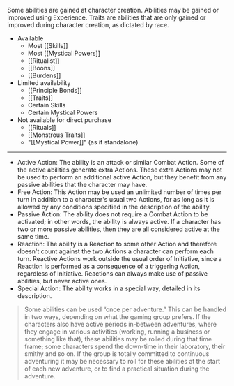 Some abilities are gained at character creation. Abilities may be gained or improved using Experience. Traits are abilities that are only gained or improved during character creation, as dictated by race.

* Available
	* Most [[Skills]]
	* Most [[Mystical Powers]]
	* [[Ritualist]]
	* [[Boons]]
	* [[Burdens]]
* Limited availability
	* [[Principle Bonds]]
	* [[Traits]]
	* Certain Skills
	* Certain Mystical Powers
* Not available for direct purchase
	* [[Rituals]]
	* [[Monstrous Traits]]
	* "[[Mystical Power]]" (as if standalone)

---

* Active Action: The ability is an attack or similar Combat Action. Some of the active abilities generate extra Actions. These extra Actions may not be used to perform an additional active Action, but they benefit from any passive abilities that the character may have.
* Free Action: This Action may be used an unlimited number of times per turn in addition to a character's usual two Actions, for as long as it is allowed by any conditions specified in the description of the ability.
* Passive Action: The ability does not require a Combat Action to be activated; in other words, the ability is always active. If a character has two or more passive abilities, then they are all considered active at the same time.
* Reaction: The ability is a Reaction to some other Action and therefore doesn't count against the two Actions a character can perform each turn. Reactive Actions work outside the usual order of Initiative, since a Reaction is performed as a consequence of a triggering Action, regardless of Initiative. Reactions can always make use of passive abilities, but never active ones.
* Special Action: The ability works in a special way, detailed in its description.

> Some abilities can be used “once per adventure.” This can be handled in two ways, depending on what the gaming group prefers. If the characters also have active periods in-between adventures, where they engage in various activities (working, running a business or something like that), these abilities may be rolled during that time frame; some characters spend the down-time in their laboratory, their smithy and so on. If the group is totally committed to continuous adventuring it may be necessary to roll for these abilities at the start of each new adventure, or to find a practical situation during the adventure.